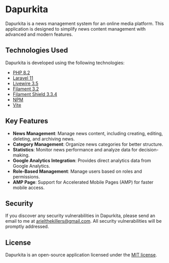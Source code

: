 # Dapurkita

Dapurkita is a news management system for an online media platform. This application is designed to simplify news content management with advanced and modern features.

## Technologies Used

Dapurkita is developed using the following technologies:

-   [PHP 8.2](https://www.php.net/releases/8.2/)
-   [Laravel 11](https://laravel.com/)
-   [Livewire 3.5](https://livewire.laravel.com/)
-   [Filament 3.2](https://filamentphp.com/)
-   [Filament Shield 3.3.4](https://filamentphp.com/docs/plugins/shield/)
-   [NPM](https://www.npmjs.com/)
-   [Vite](https://vitejs.dev/)

## Key Features

-   **News Management**: Manage news content, including creating, editing, deleting, and archiving news.
-   **Category Management**: Organize news categories for better structure.
-   **Statistics**: Monitor news performance and analyze data for decision-making.
-   **Google Analytics Integration**: Provides direct analytics data from Google Analytics.
-   **Role-Based Management**: Manage users based on roles and permissions.
-   **AMP Page**: Support for Accelerated Mobile Pages (AMP) for faster mobile access.

## Security

If you discover any security vulnerabilities in Dapurkita, please send an email to me at [arielthekillers@gmail.com](mailto:arielthekillers@gmail.com). All security vulnerabilities will be promptly addressed.

## License

Dapurkita is an open-source application licensed under the [MIT license](https://opensource.org/licenses/MIT).
